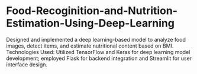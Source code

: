 # Food-Recoginition-and-Nutrition-Estimation-Using-Deep-Learning
Designed and implemented a deep learning-based model to analyze food images, detect items, and estimate nutritional content based on BMI. Technologies Used: Utilized TensorFlow and Keras for deep learning model development; employed Flask for backend integration and Streamlit for user interface design.
